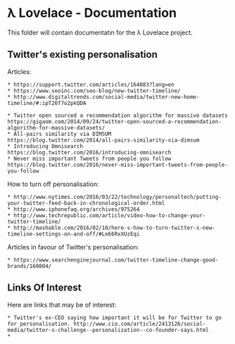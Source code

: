 # λ Lovelace - Documentation

This folder will contain documentatin for the λ Lovelace project.


## Twitter's existing personalisation

Articles:

	* https://support.twitter.com/articles/164083?lang=en
	* https://www.seoinc.com/seo-blog/new-twitter-timeline/
	* http://www.digitaltrends.com/social-media/twitter-new-home-timeline/#:ipT26f7o2pkQDA
	
	* Twitter open sourced a recommendation algorithm for massive datasets  
	https://gigaom.com/2014/09/24/twitter-open-sourced-a-recommendation-algorithm-for-massive-datasets/
	* All-pairs similarity via DIMSUM  
	https://blog.twitter.com/2014/all-pairs-similarity-via-dimsum
	* Introducing Omnisearch  
	https://blog.twitter.com/2016/introducing-omnisearch
	* Never miss important Tweets from people you follow  
	https://blog.twitter.com/2016/never-miss-important-tweets-from-people-you-follow

How to turn off personalisation:

	* http://www.nytimes.com/2016/03/22/technology/personaltech/putting-your-twitter-feed-back-in-chronological-order.html
	* http://www.iphonefaq.org/archives/975264
	* http://www.techrepublic.com/article/video-how-to-change-your-twitter-timeline/
	* http://mashable.com/2016/02/10/here-s-how-to-turn-twitter-s-new-timeline-settings-on-and-off/#Le66RxXUzEqi

Articles in favour of Twitter's personalisation:
	
	* https://www.searchenginejournal.com/twitter-timeline-change-good-brands/160804/


## Links Of Interest
Here are links that may be of interest:

	* Twitter's ex-CEO saying how important it will be for Twitter to go for personalisation. http://www.cio.com/article/2413126/social-media/twitter-s-challenge--personalization--co-founder-says.html
	* 
